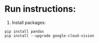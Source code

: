 # Run instructions:


1) Install packages:

```
pip install pandas
pip install --upgrade google-cloud-vision
```


